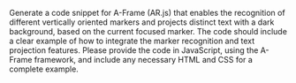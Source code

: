 Generate a code snippet for A-Frame (AR.js) that enables the recognition of different vertically oriented markers and projects distinct text with a dark background, based on the current focused marker. The code should include a clear example of how to integrate the marker recognition and text projection features. Please provide the code in JavaScript, using the A-Frame framework, and include any necessary HTML and CSS for a complete example.
